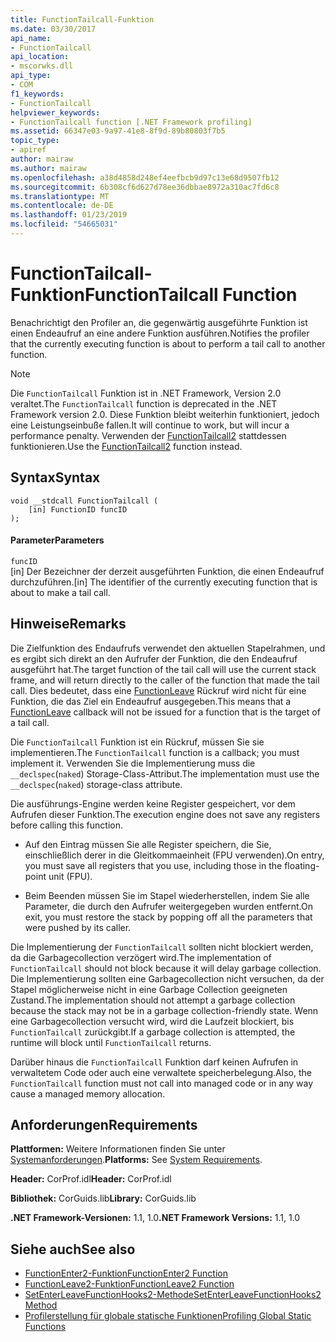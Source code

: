 ```yaml
---
title: FunctionTailcall-Funktion
ms.date: 03/30/2017
api_name:
- FunctionTailcall
api_location:
- mscorwks.dll
api_type:
- COM
f1_keywords:
- FunctionTailcall
helpviewer_keywords:
- FunctionTailcall function [.NET Framework profiling]
ms.assetid: 66347e03-9a97-41e8-8f9d-89b80803f7b5
topic_type:
- apiref
author: mairaw
ms.author: mairaw
ms.openlocfilehash: a38d4858d248ef4eefbcb9d97c13e68d9507fb12
ms.sourcegitcommit: 6b308cf6d627d78ee36dbbae8972a310ac7fd6c8
ms.translationtype: MT
ms.contentlocale: de-DE
ms.lasthandoff: 01/23/2019
ms.locfileid: "54665031"
---
```

# <a name="functiontailcall-function"></a><span data-ttu-id="f1c19-102">FunctionTailcall-Funktion</span><span class="sxs-lookup"><span data-stu-id="f1c19-102">FunctionTailcall Function</span></span>
<span data-ttu-id="f1c19-103">Benachrichtigt den Profiler an, die gegenwärtig ausgeführte Funktion ist einen Endeaufruf an eine andere Funktion ausführen.</span><span class="sxs-lookup"><span data-stu-id="f1c19-103">Notifies the profiler that the currently executing function is about to perform a tail call to another function.</span></span>  
  
> [!NOTE]
>  <span data-ttu-id="f1c19-104">Die `FunctionTailcall` Funktion ist in .NET Framework, Version 2.0 veraltet.</span><span class="sxs-lookup"><span data-stu-id="f1c19-104">The `FunctionTailcall` function is deprecated in the .NET Framework version 2.0.</span></span> <span data-ttu-id="f1c19-105">Diese Funktion bleibt weiterhin funktioniert, jedoch eine Leistungseinbuße fallen.</span><span class="sxs-lookup"><span data-stu-id="f1c19-105">It will continue to work, but will incur a performance penalty.</span></span> <span data-ttu-id="f1c19-106">Verwenden der [FunctionTailcall2](../../../../docs/framework/unmanaged-api/profiling/functiontailcall2-function.md) stattdessen funktionieren.</span><span class="sxs-lookup"><span data-stu-id="f1c19-106">Use the [FunctionTailcall2](../../../../docs/framework/unmanaged-api/profiling/functiontailcall2-function.md) function instead.</span></span>  
  
## <a name="syntax"></a><span data-ttu-id="f1c19-107">Syntax</span><span class="sxs-lookup"><span data-stu-id="f1c19-107">Syntax</span></span>  
  
```  
void __stdcall FunctionTailcall (  
    [in] FunctionID funcID  
);  
```  
  
#### <a name="parameters"></a><span data-ttu-id="f1c19-108">Parameter</span><span class="sxs-lookup"><span data-stu-id="f1c19-108">Parameters</span></span>  
 `funcID`  
 <span data-ttu-id="f1c19-109">[in] Der Bezeichner der derzeit ausgeführten Funktion, die einen Endeaufruf durchzuführen.</span><span class="sxs-lookup"><span data-stu-id="f1c19-109">[in] The identifier of the currently executing function that is about to make a tail call.</span></span>  
  
## <a name="remarks"></a><span data-ttu-id="f1c19-110">Hinweise</span><span class="sxs-lookup"><span data-stu-id="f1c19-110">Remarks</span></span>  
 <span data-ttu-id="f1c19-111">Die Zielfunktion des Endaufrufs verwendet den aktuellen Stapelrahmen, und es ergibt sich direkt an den Aufrufer der Funktion, die den Endeaufruf ausgeführt hat.</span><span class="sxs-lookup"><span data-stu-id="f1c19-111">The target function of the tail call will use the current stack frame, and will return directly to the caller of the function that made the tail call.</span></span> <span data-ttu-id="f1c19-112">Dies bedeutet, dass eine [FunctionLeave](../../../../docs/framework/unmanaged-api/profiling/functionleave-function.md) Rückruf wird nicht für eine Funktion, die das Ziel ein Endeaufruf ausgegeben.</span><span class="sxs-lookup"><span data-stu-id="f1c19-112">This means that a [FunctionLeave](../../../../docs/framework/unmanaged-api/profiling/functionleave-function.md) callback will not be issued for a function that is the target of a tail call.</span></span>  
  
 <span data-ttu-id="f1c19-113">Die `FunctionTailcall` Funktion ist ein Rückruf, müssen Sie sie implementieren.</span><span class="sxs-lookup"><span data-stu-id="f1c19-113">The `FunctionTailcall` function is a callback; you must implement it.</span></span> <span data-ttu-id="f1c19-114">Verwenden Sie die Implementierung muss die `__declspec`(`naked`) Storage-Class-Attribut.</span><span class="sxs-lookup"><span data-stu-id="f1c19-114">The implementation must use the `__declspec`(`naked`) storage-class attribute.</span></span>  
  
 <span data-ttu-id="f1c19-115">Die ausführungs-Engine werden keine Register gespeichert, vor dem Aufrufen dieser Funktion.</span><span class="sxs-lookup"><span data-stu-id="f1c19-115">The execution engine does not save any registers before calling this function.</span></span>  
  
-   <span data-ttu-id="f1c19-116">Auf den Eintrag müssen Sie alle Register speichern, die Sie, einschließlich derer in die Gleitkommaeinheit (FPU verwenden).</span><span class="sxs-lookup"><span data-stu-id="f1c19-116">On entry, you must save all registers that you use, including those in the floating-point unit (FPU).</span></span>  
  
-   <span data-ttu-id="f1c19-117">Beim Beenden müssen Sie im Stapel wiederherstellen, indem Sie alle Parameter, die durch den Aufrufer weitergegeben wurden entfernt.</span><span class="sxs-lookup"><span data-stu-id="f1c19-117">On exit, you must restore the stack by popping off all the parameters that were pushed by its caller.</span></span>  
  
 <span data-ttu-id="f1c19-118">Die Implementierung der `FunctionTailcall` sollten nicht blockiert werden, da die Garbagecollection verzögert wird.</span><span class="sxs-lookup"><span data-stu-id="f1c19-118">The implementation of `FunctionTailcall` should not block because it will delay garbage collection.</span></span> <span data-ttu-id="f1c19-119">Die Implementierung sollten eine Garbagecollection nicht versuchen, da der Stapel möglicherweise nicht in eine Garbage Collection geeigneten Zustand.</span><span class="sxs-lookup"><span data-stu-id="f1c19-119">The implementation should not attempt a garbage collection because the stack may not be in a garbage collection-friendly state.</span></span> <span data-ttu-id="f1c19-120">Wenn eine Garbagecollection versucht wird, wird die Laufzeit blockiert, bis `FunctionTailcall` zurückgibt.</span><span class="sxs-lookup"><span data-stu-id="f1c19-120">If a garbage collection is attempted, the runtime will block until `FunctionTailcall` returns.</span></span>  
  
 <span data-ttu-id="f1c19-121">Darüber hinaus die `FunctionTailcall` Funktion darf keinen Aufrufen in verwaltetem Code oder auch eine verwaltete speicherbelegung.</span><span class="sxs-lookup"><span data-stu-id="f1c19-121">Also, the `FunctionTailcall` function must not call into managed code or in any way cause a managed memory allocation.</span></span>  
  
## <a name="requirements"></a><span data-ttu-id="f1c19-122">Anforderungen</span><span class="sxs-lookup"><span data-stu-id="f1c19-122">Requirements</span></span>  
 <span data-ttu-id="f1c19-123">**Plattformen:** Weitere Informationen finden Sie unter [Systemanforderungen](../../../../docs/framework/get-started/system-requirements.md).</span><span class="sxs-lookup"><span data-stu-id="f1c19-123">**Platforms:** See [System Requirements](../../../../docs/framework/get-started/system-requirements.md).</span></span>  
  
 <span data-ttu-id="f1c19-124">**Header:** CorProf.idl</span><span class="sxs-lookup"><span data-stu-id="f1c19-124">**Header:** CorProf.idl</span></span>  
  
 <span data-ttu-id="f1c19-125">**Bibliothek:** CorGuids.lib</span><span class="sxs-lookup"><span data-stu-id="f1c19-125">**Library:** CorGuids.lib</span></span>  
  
 <span data-ttu-id="f1c19-126">**.NET Framework-Versionen:** 1.1, 1.0</span><span class="sxs-lookup"><span data-stu-id="f1c19-126">**.NET Framework Versions:** 1.1, 1.0</span></span>  
  
## <a name="see-also"></a><span data-ttu-id="f1c19-127">Siehe auch</span><span class="sxs-lookup"><span data-stu-id="f1c19-127">See also</span></span>
- [<span data-ttu-id="f1c19-128">FunctionEnter2-Funktion</span><span class="sxs-lookup"><span data-stu-id="f1c19-128">FunctionEnter2 Function</span></span>](../../../../docs/framework/unmanaged-api/profiling/functionenter2-function.md)
- [<span data-ttu-id="f1c19-129">FunctionLeave2-Funktion</span><span class="sxs-lookup"><span data-stu-id="f1c19-129">FunctionLeave2 Function</span></span>](../../../../docs/framework/unmanaged-api/profiling/functionleave2-function.md)
- [<span data-ttu-id="f1c19-130">SetEnterLeaveFunctionHooks2-Methode</span><span class="sxs-lookup"><span data-stu-id="f1c19-130">SetEnterLeaveFunctionHooks2 Method</span></span>](../../../../docs/framework/unmanaged-api/profiling/icorprofilerinfo2-setenterleavefunctionhooks2-method.md)
- [<span data-ttu-id="f1c19-131">Profilerstellung für globale statische Funktionen</span><span class="sxs-lookup"><span data-stu-id="f1c19-131">Profiling Global Static Functions</span></span>](../../../../docs/framework/unmanaged-api/profiling/profiling-global-static-functions.md)

